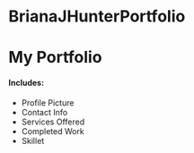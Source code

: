 # BrianaJHunterPortfolio
<h1>My Portfolio</h1>
<h4>Includes:</h4>
<ul>
  <li>Profile Picture</li>
  <li>Contact Info</li>
  <li>Services Offered</li>
  <li>Completed Work</li>
  <li>Skillet</li>
